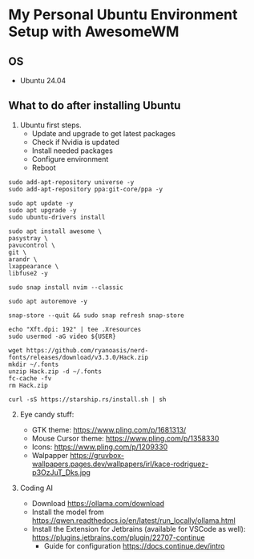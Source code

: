 # My Personal Ubuntu Environment Setup with AwesomeWM

## OS
- Ubuntu 24.04

## What to do after installing Ubuntu
1. Ubuntu first steps.
    - Update and upgrade to get latest packages
    - Check if Nvidia is updated
    - Install needed packages
    - Configure environment
    - Reboot
```shell
sudo add-apt-repository universe -y
sudo add-apt-repository ppa:git-core/ppa -y

sudo apt update -y
sudo apt upgrade -y
sudo ubuntu-drivers install

sudo apt install awesome \
pasystray \
pavucontrol \
git \
arandr \
lxappearance \
libfuse2 -y

sudo snap install nvim --classic

sudo apt autoremove -y

snap-store --quit && sudo snap refresh snap-store

echo "Xft.dpi: 192" | tee .Xresources
sudo usermod -aG video ${USER}

wget https://github.com/ryanoasis/nerd-fonts/releases/download/v3.3.0/Hack.zip
mkdir ~/.fonts
unzip Hack.zip -d ~/.fonts
fc-cache -fv
rm Hack.zip

curl -sS https://starship.rs/install.sh | sh
```

2. Eye candy stuff:
    - GTK theme: https://www.pling.com/p/1681313/
    - Mouse Cursor theme: https://www.pling.com/p/1358330
    - Icons: https://www.pling.com/p/1209330
    - Walpapper https://gruvbox-wallpapers.pages.dev/wallpapers/irl/kace-rodriguez-p3OzJuT_Dks.jpg

3. Coding AI
    - Download https://ollama.com/download
    - Install the model from https://qwen.readthedocs.io/en/latest/run_locally/ollama.html
    - Install the Extension for Jetbrains (available for VSCode as well): https://plugins.jetbrains.com/plugin/22707-continue
        - Guide for configuration https://docs.continue.dev/intro
